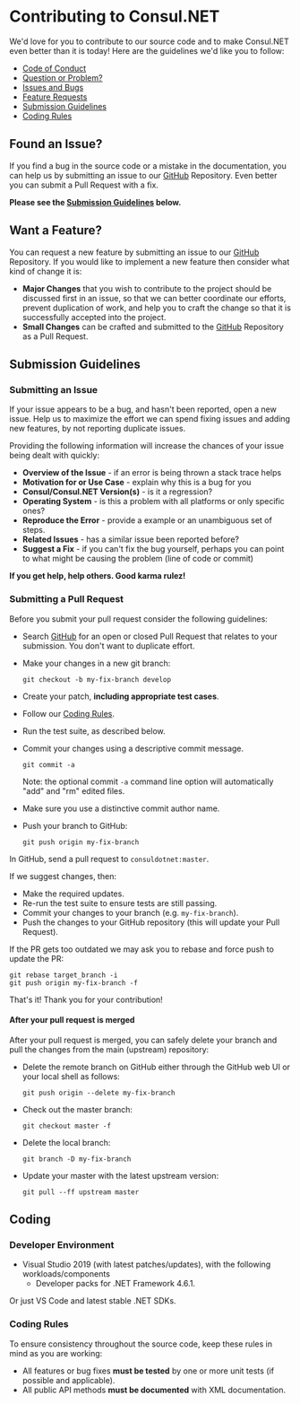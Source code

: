 # Contributing to Consul.NET

We'd love for you to contribute to our source code and to make Consul.NET even better than it is
today! Here are the guidelines we'd like you to follow:

 - [Code of Conduct](CODE_OF_CONDUCT.md)
 - [Question or Problem?](#question)
 - [Issues and Bugs](#issue)
 - [Feature Requests](#feature)
 - [Submission Guidelines](#submit)
 - [Coding Rules](#rules)

## <a name="issue"></a> Found an Issue?

If you find a bug in the source code or a mistake in the documentation, you can help us by
submitting an issue to our [GitHub](https://github.com/G-Research/consuldotnet/issues) Repository. Even better you can submit a Pull Request with a fix.

**Please see the [Submission Guidelines](#submit) below.**

## <a name="feature"></a> Want a Feature?

You can request a new feature by submitting an issue to our [GitHub](https://github.com/G-Research/consuldotnet/issues) Repository. If you
would like to implement a new feature then consider what kind of change it is:

* **Major Changes** that you wish to contribute to the project should be discussed first in an issue, so that we can better coordinate our efforts,
  prevent duplication of work, and help you to craft the change so that it is successfully accepted
  into the project.
* **Small Changes** can be crafted and submitted to the [GitHub](https://github.com/G-Research/consuldotnet/pulls) Repository as a Pull
  Request.

## <a name="submit"></a> Submission Guidelines

### Submitting an Issue

If your issue appears to be a bug, and hasn't been reported, open a new issue. Help us to maximize the effort we can spend fixing issues and adding new features, by not reporting duplicate issues.

Providing the following information will increase the chances of your issue being dealt with
quickly:

* **Overview of the Issue** - if an error is being thrown a stack trace helps
* **Motivation for or Use Case** - explain why this is a bug for you
* **Consul/Consul.NET Version(s)** - is it a regression?
* **Operating System** - is this a problem with all platforms or only specific ones?
* **Reproduce the Error** - provide a example or an unambiguous set of steps.
* **Related Issues** - has a similar issue been reported before?
* **Suggest a Fix** - if you can't fix the bug yourself, perhaps you can point to what might be causing the problem (line of code or commit)

**If you get help, help others. Good karma rulez!**

### Submitting a Pull Request
Before you submit your pull request consider the following guidelines:

* Search [GitHub](https://github.com/G-Research/consuldotnet) for an open or closed Pull Request that relates to your submission. You don't want to duplicate effort.
* Make your changes in a new git branch:

    ```shell
    git checkout -b my-fix-branch develop
    ```

* Create your patch, **including appropriate test cases**.
* Follow our [Coding Rules](#rules).
* Run the test suite, as described below.
* Commit your changes using a descriptive commit message.

    ```shell
    git commit -a
    ```
  Note: the optional commit `-a` command line option will automatically "add" and "rm" edited files.
* Make sure you use a distinctive commit author name.
* Push your branch to GitHub:

    ```shell
    git push origin my-fix-branch
    ```

In GitHub, send a pull request to `consuldotnet:master`.

If we suggest changes, then:

* Make the required updates.
* Re-run the test suite to ensure tests are still passing.
* Commit your changes to your branch (e.g. `my-fix-branch`).
* Push the changes to your GitHub repository (this will update your Pull Request).

If the PR gets too outdated we may ask you to rebase and force push to update the PR:

```shell
git rebase target_branch -i
git push origin my-fix-branch -f
```

That's it! Thank you for your contribution!

#### After your pull request is merged

After your pull request is merged, you can safely delete your branch and pull the changes
from the main (upstream) repository:

* Delete the remote branch on GitHub either through the GitHub web UI or your local shell as follows:

    ```shell
    git push origin --delete my-fix-branch
    ```

* Check out the master branch:

    ```shell
    git checkout master -f
    ```

* Delete the local branch:

    ```shell
    git branch -D my-fix-branch
    ```

* Update your master with the latest upstream version:

    ```shell
    git pull --ff upstream master
    ```

## Coding

### Developer Environment

- Visual Studio 2019 (with latest patches/updates), with the following workloads/components
    - Developer packs for .NET Framework 4.6.1.

Or just VS Code and latest stable .NET SDKs.

### <a name="rules"></a> Coding Rules

To ensure consistency throughout the source code, keep these rules in mind as you are working:

* All features or bug fixes **must be tested** by one or more unit tests (if possible and applicable).
* All public API methods **must be documented** with XML documentation.